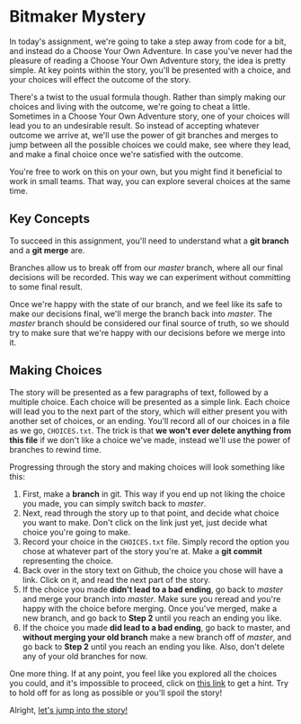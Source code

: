 # Bitmaker Mystery
In today's assignment, we're going to take a step away from code for a bit, and instead do a Choose Your Own Adventure. In case you've never had the pleasure of reading a Choose Your Own Adventure story, the idea is pretty simple. At key points within the story, you'll be presented with a choice, and your choices will effect the outcome of the story.

There's a twist to the usual formula though. Rather than simply making our choices and living with the outcome, we're going to cheat a little. Sometimes in a Choose Your Own Adventure story, one of your choices will lead you to an undesirable result. So instead of accepting whatever outcome we arrive at, we'll use the power of git branches and merges to jump between all the possible choices we could make, see where they lead, and make a final choice once we're satisfied with the outcome.

You're free to work on this on your own, but you might find it beneficial to work in small teams. That way, you can explore several choices at the same time.

## Key Concepts
To succeed in this assignment, you'll need to understand what a **git branch** and a **git merge** are.

Branches allow us to break off from our *master* branch, where all our final decisions will be recorded. This way we can experiment without committing to some final result.

Once we're happy with the state of our branch, and we feel like its safe to make our decisions final, we'll merge the branch back into *master*. The *master* branch should be considered our final source of truth, so we should try to make sure that we're happy with our decisions before we merge into it.

## Making Choices
The story will be presented as a few paragraphs of text, followed by a multiple choice. Each choice will be presented as a simple link. Each choice will lead you to the next part of the story, which will either present you with another set of choices, or an ending. You'll record all of our choices in a file as we go, `CHOICES.txt`. The trick is that **we won't ever delete anything from this file** if we don't like a choice we've made, instead we'll use the power of branches to rewind time.

Progressing through the story and making choices will look something like this:
1. First, make a **branch** in git. This way if you end up not liking the choice you made, you can simply switch back to *master*.
1. Next, read through the story up to that point, and decide what choice you want to make. Don't click on the link just yet, just decide what choice you're going to make.
1. Record your choice in the `CHOICES.txt` file. Simply record the option you chose at whatever part of the story you're at. Make a **git commit** representing the choice.
1. Back over in the story text on Github, the choice you chose will have a link. Click on it, and read the next part of the story.
1. If the choice you made **didn't lead to a bad ending**, go back to *master* and merge your branch into *master*. Make sure you reread and you're happy with the choice before merging. Once you've merged, make a new branch, and go back to **Step 2** until you reach an ending you like.
1. If the choice you made **did lead to a bad ending**, go back to master, and **without merging your old branch** make a new branch off of *master*, and go back to **Step 2** until you reach an ending you like. Also, don't delete any of your old branches for now.

One more thing. If at any point, you feel like you explored all the choices you could, and it's impossible to proceed, click on [this link](story/6a.md) to get a hint. Try to hold off for as long as possible or you'll spoil the story!

Alright, [let's jump into the story!](story/intro.md)
